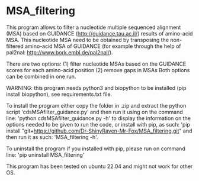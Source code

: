 # MSA_filtering

This program allows to filter a nucleotide multiple sequenced alignment (MSA) based on GUIDANCE (http://guidance.tau.ac.il/) results of amino-acid MSA. This nucleotide MSA need to be obtained by transposing the non-filtered amino-acid MSA of GUIDANCE (for example through the help of pal2nal: http://www.bork.embl.de/pal2nal/). 

There are two options: (1) filter nucleotide MSAs based on the GUIDANCE scores for each amino-acid position 
                       (2) remove gaps in MSAs 
Both options can be combined in one run.

WARNING: this program needs python3 and biopython to be installed (pip install biopython), see requirements.txt file.

To install the program either copy the folder in .zip and extract the python script 'cdsMSAfilter_guidance.py' and then run it using on the command line: 'python cdsMSAfilter_guidance.py -h' to display the information on the options needed to be given to run the code, or install with pip, as such: 'pip install "git+https://github.com/Dr-ShinyRaven-Mr-Fox/MSA_filtering.git" and then run it as such: 'MSA_filtering -h'.

To uninstall the program if you installed with pip, please run on command line: 'pip uninstall MSA_filtering'

This program has been tested on ubuntu 22.04 and might not work for other OS.
